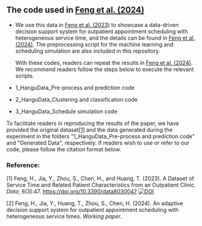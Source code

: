## The code used in  [Feng et al. (2024)](#2)
* We use this data in  [Feng et al. (2023)](#1)  to showcase a data-driven decision support system for outpatient appointment scheduling with heterogeneous service time, and the details can be found in [Feng et al. (2024)](#2). The preprocessing script for the machine learning and scheduling simulation are also included in this repository.

  With these codes, readers can repeat the results in [Feng et al. (2024)](#2). We recommend readers follow the steps below to execute the relevant scripts.

* 1_HanguData_Pre-process and prediction code

* 2_HanguData_Clustering and classification code

* 3_HanguData_Schedule simulation code

To facilitate readers in reproducing the results of the paper, we have provided the original dataset[[1]](#1) and the data generated during the experiment in the folders "1_HanguData_Pre-process and prediction code" and "Generated Data", respectively. If readers wish to use or refer to our code, please follow the citation format below.



### Reference:
<a id = "1"> [1] </a >Feng, H., Jia, Y., Zhou, S., Chen, H., and Huang, T. (2023). A Dataset of Service Time and Related Patient Characteristics from an Outpatient Clinic. *Data*, 8(3):47. https://doi.org/10.3390/data8030047  [![DOI](https://zenodo.org/badge/578618362.svg)](https://zenodo.org/badge/latestdoi/578618362)

<a id = "2"> [2] </a >Feng, H., Jia, Y., Huang, T., Zhou, S., Chen, H. (2024). An adaptive decision support system for outpatient appointment scheduling with heterogeneous service times. *Working paper*.

  
